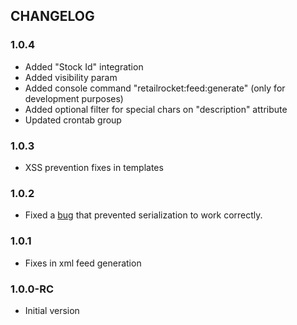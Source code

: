 CHANGELOG
---------

### 1.0.4

- Added "Stock Id" integration 
- Added visibility param
- Added console command "retailrocket:feed:generate" (only for development purposes)
- Added optional filter for special chars on "description" attribute
- Updated crontab group

### 1.0.3

- XSS prevention fixes in templates

### 1.0.2

- Fixed a [bug](https://github.com/opis/closure/issues/40) that prevented serialization to work correctly.

### 1.0.1

- Fixes in xml feed generation

### 1.0.0-RC

- Initial version
